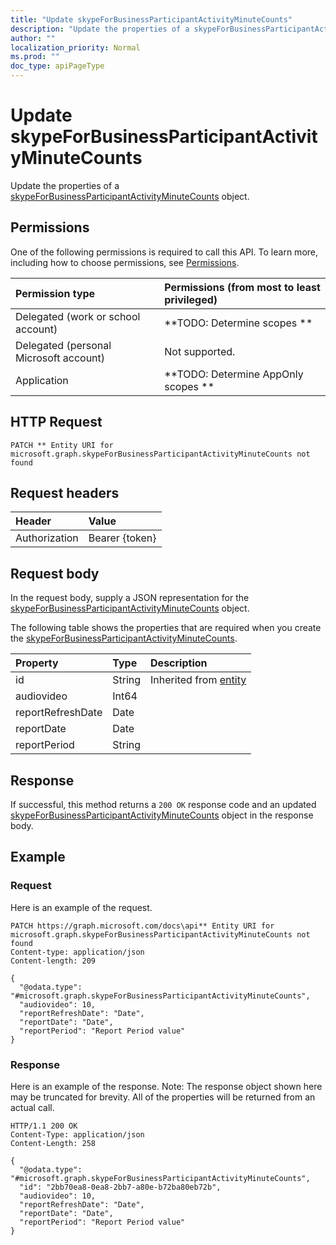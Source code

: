 ```yaml
---
title: "Update skypeForBusinessParticipantActivityMinuteCounts"
description: "Update the properties of a skypeForBusinessParticipantActivityMinuteCounts object."
author: ""
localization_priority: Normal
ms.prod: ""
doc_type: apiPageType
---
```


# Update skypeForBusinessParticipantActivityMinuteCounts

Update the properties of a [skypeForBusinessParticipantActivityMinuteCounts](../resources/skypeforbusinessparticipantactivityminutecounts.md) object.

## Permissions
One of the following permissions is required to call this API. To learn more, including how to choose permissions, see [Permissions](/concepts/permissions-reference.md).

|Permission type|Permissions (from most to least privileged)|
|:---|:---|
|Delegated (work or school account)|**TODO: Determine scopes **|
|Delegated (personal Microsoft account)|Not supported.|
|Application|**TODO: Determine AppOnly scopes **|

## HTTP Request
<!-- {
  "blockType": "ignored"
}
-->
``` http
PATCH ** Entity URI for microsoft.graph.skypeForBusinessParticipantActivityMinuteCounts not found
```

## Request headers
|Header|Value|
|:---|:---|
|Authorization|Bearer {token}|

## Request body
In the request body, supply a JSON representation for the [skypeForBusinessParticipantActivityMinuteCounts](../resources/skypeForBusinessParticipantActivityMinuteCounts.md) object.

The following table shows the properties that are required when you create the [skypeForBusinessParticipantActivityMinuteCounts](../resources/skypeforbusinessparticipantactivityminutecounts.md).

|Property|Type|Description|
|:---|:---|:---|
|id|String| Inherited from [entity](../resources/entity.md)|
|audiovideo|Int64||
|reportRefreshDate|Date||
|reportDate|Date||
|reportPeriod|String||



## Response
If successful, this method returns a `200 OK` response code and an updated [skypeForBusinessParticipantActivityMinuteCounts](../resources/skypeforbusinessparticipantactivityminutecounts.md) object in the response body.

## Example

### Request
Here is an example of the request.
<!-- {
  "blockType": "request",
  "name": "update_skypeforbusinessparticipantactivityminutecounts"
}
-->
``` http
PATCH https://graph.microsoft.com/docs\api** Entity URI for microsoft.graph.skypeForBusinessParticipantActivityMinuteCounts not found
Content-type: application/json
Content-length: 209

{
  "@odata.type": "#microsoft.graph.skypeForBusinessParticipantActivityMinuteCounts",
  "audiovideo": 10,
  "reportRefreshDate": "Date",
  "reportDate": "Date",
  "reportPeriod": "Report Period value"
}
```

### Response
Here is an example of the response. Note: The response object shown here may be truncated for brevity. All of the properties will be returned from an actual call.
<!-- {
  "blockType": "response",
  "truncated": true
}
-->
``` http
HTTP/1.1 200 OK
Content-Type: application/json
Content-Length: 258

{
  "@odata.type": "#microsoft.graph.skypeForBusinessParticipantActivityMinuteCounts",
  "id": "2bb70ea8-0ea8-2bb7-a80e-b72ba80eb72b",
  "audiovideo": 10,
  "reportRefreshDate": "Date",
  "reportDate": "Date",
  "reportPeriod": "Report Period value"
}
```

